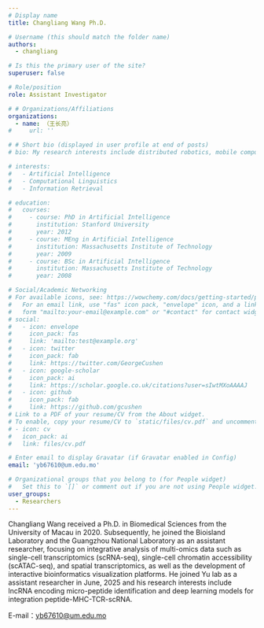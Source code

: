 ```yaml
---
# Display name
title: Changliang Wang Ph.D.

# Username (this should match the folder name)
authors:
  - changliang

# Is this the primary user of the site?
superuser: false

# Role/position
role: Assistant Investigator

# # Organizations/Affiliations
organizations:
  - name: （王长亮）
#     url: ''

# # Short bio (displayed in user profile at end of posts)
# bio: My research interests include distributed robotics, mobile computing and programmable matter.

# interests:
#   - Artificial Intelligence
#   - Computational Linguistics
#   - Information Retrieval

# education:
#   courses:
#     - course: PhD in Artificial Intelligence
#       institution: Stanford University
#       year: 2012
#     - course: MEng in Artificial Intelligence
#       institution: Massachusetts Institute of Technology
#       year: 2009
#     - course: BSc in Artificial Intelligence
#       institution: Massachusetts Institute of Technology
#       year: 2008

# Social/Academic Networking
# For available icons, see: https://wowchemy.com/docs/getting-started/page-builder/#icons
#   For an email link, use "fas" icon pack, "envelope" icon, and a link in the
#   form "mailto:your-email@example.com" or "#contact" for contact widget.
# social:
#   - icon: envelope
#     icon_pack: fas
#     link: 'mailto:test@example.org'
#   - icon: twitter
#     icon_pack: fab
#     link: https://twitter.com/GeorgeCushen
#   - icon: google-scholar
#     icon_pack: ai
#     link: https://scholar.google.co.uk/citations?user=sIwtMXoAAAAJ
#   - icon: github
#     icon_pack: fab
#     link: https://github.com/gcushen
# Link to a PDF of your resume/CV from the About widget.
# To enable, copy your resume/CV to `static/files/cv.pdf` and uncomment the lines below.
# - icon: cv
#   icon_pack: ai
#   link: files/cv.pdf

# Enter email to display Gravatar (if Gravatar enabled in Config)
email: 'yb67610@um.edu.mo'

# Organizational groups that you belong to (for People widget)
#   Set this to `[]` or comment out if you are not using People widget.
user_groups:
  - Researchers
---
```


Changliang Wang received a Ph.D. in Biomedical Sciences from the University of Macau in 2020. Subsequently, he joined the Bioisland Laboratory and the Guangzhou National Laboratory as an assistant researcher, focusing on integrative analysis of multi-omics data such as single-cell transcriptomics (scRNA-seq), single-cell chromatin accessibility (scATAC-seq), and spatial transcriptomics, as well as the development of interactive bioinformatics visualization platforms. He joined Yu lab as a assistant researcher in June, 2025 and his research interests include lncRNA encoding micro-peptide identification and deep learning models for integration peptide-MHC-TCR-scRNA.

E-mail：yb67610@um.edu.mo

<!-- 吳恩達 is a professor of artificial intelligence at the Stanford AI Lab. His research interests include distributed robotics, mobile computing and programmable matter. He leads the Robotic Neurobiology group, which develops self-reconfiguring robots, systems of self-organizing robots, and mobile sensor networks.

Lorem ipsum dolor sit amet, consectetur adipiscing elit. Sed neque elit, tristique placerat feugiat ac, facilisis vitae arcu. Proin eget egestas augue. Praesent ut sem nec arcu pellentesque aliquet. Duis dapibus diam vel metus tempus vulputate. -->
